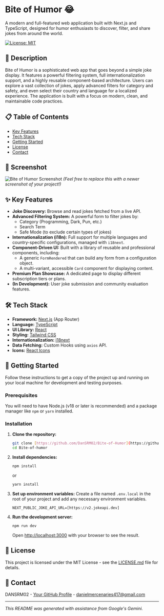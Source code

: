 # Bite of Humor 😂

A modern and full-featured web application built with Next.js and TypeScript, designed for humor enthusiasts to discover, filter, and share jokes from around the world.

[![License: MIT](https://img.shields.io/badge/License-MIT-yellow.svg)](https://opensource.org/licenses/MIT)

## 📜 Description

Bite of Humor is a sophisticated web app that goes beyond a simple joke display. It features a powerful filtering system, full internationalization support, and a highly reusable component-based architecture. Users can explore a vast collection of jokes, apply advanced filters for category and safety, and even select their country and language for a localized experience. The application is built with a focus on modern, clean, and maintainable code practices.

## 📋 Table of Contents

- [Key Features](#-key-features)
- [Tech Stack](#️-tech-stack)
- [Getting Started](#-getting-started)
- [License](#-license)
- [Contact](#-contact)

## 📸 Screenshot

![Bite of Humor Screenshot](httpshttps://i.imgur.com/8QO9y2B.png)
*(Feel free to replace this with a newer screenshot of your project!)*

## ✨ Key Features

-   **Joke Discovery:** Browse and read jokes fetched from a live API.
-   **Advanced Filtering System:** A powerful form to filter jokes by:
    -   Category (Programming, Dark, Pun, etc.)
    -   Search Term
    -   Safe Mode (to exclude certain types of jokes)
-   **Internationalization (i18n):** Full support for multiple languages and country-specific configurations, managed with `i18next`.
-   **Component-Driven UI:** Built with a library of reusable and professional components, including:
    -   A generic `FormRendered` that can build any form from a configuration object.
    -   A multi-variant, accessible `Card` component for displaying content.
-   **Premium Plan Showcase:** A dedicated page to display different subscription tiers or plans.
-   **(In Development):** User joke submission and community evaluation features.

## 🛠️ Tech Stack

-   **Framework:** [Next.js](https://nextjs.org/) (App Router)
-   **Language:** [TypeScript](https://www.typescriptlang.org/)
-   **UI Library:** [React](https://reactjs.org/)
-   **Styling:** [Tailwind CSS](https://tailwindcss.com/)
-   **Internationalization:** [i18next](https://www.i18next.com/)
-   **Data Fetching:** Custom Hooks using `axios` API.
-   **Icons:** [React Icons](https://react-icons.github.io/react-icons/)

## 🚀 Getting Started

Follow these instructions to get a copy of the project up and running on your local machine for development and testing purposes.

### Prerequisites

You will need to have Node.js (v18 or later is recommended) and a package manager like `npm` or `yarn` installed.

### Installation

1.  **Clone the repository:**
    ```bash
    git clone [https://github.com/DanSRM02/Bite-of-Humor](https://github.com/DanSRM02/Bite-of-Humor)
    cd Bite-of-humor
    ```

2.  **Install dependencies:**
    ```bash
    npm install
    ```
    or
    ```bash
    yarn install
    ```

3.  **Set up environment variables:**
    Create a file named `.env.local` in the root of your project and add any necessary environment variables.
    ```
    NEXT_PUBLIC_JOKE_API_URL=[https://v2.jokeapi.dev]
    ```

4.  **Run the development server:**
    ```bash
    npm run dev
    ```

    Open [http://localhost:3000](http://localhost:3000) with your browser to see the result.

## 📄 License

This project is licensed under the MIT License - see the [LICENSE.md](./LICENSE.md) file for details.

## 👤 Contact

DANSRM02 - [Your GitHub Profile](https://github.com/DANSRM02) - danielmercenaries417@gmail.com

---
*This README was generated with assistance from Google's Gemini.*